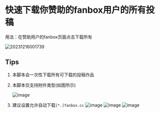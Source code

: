 # 快速下载你赞助的fanbox用户的所有投稿

用法：在赞助用户的fanbox页面点击下载所有

![20231216001739](https://github.com/cyb233/script/assets/39186981/1a971d3a-02f6-4a43-8b8e-b0edf9080b22)

## Tips
1. 本脚本会一次性下载所有可下载的投稿作品
2. 本脚本仅支持附件类型(如图所示)

   ![image](https://github.com/cyb233/script/assets/39186981/bd9c0d83-f14a-4d17-8320-b5a85df4f13f)

3. 建议设置允许自动下载`[*.]fanbox.cc`
   ![image](https://github.com/user-attachments/assets/fbeb4e7d-8c32-457a-a981-30145ac005ee)
   ![image](https://github.com/user-attachments/assets/dc444fda-cea3-4283-a67e-300e8b14cdd0)
   ![image](https://github.com/user-attachments/assets/caf85c7f-c39c-4077-90dd-00ad8e7c4986)
